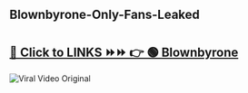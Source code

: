 
 ## Blownbyrone-Only-Fans-Leaked

# <h2><a href="https://clipsfans.com/Blownbyrone&ref=git">🔗 Click to LINKS ⏩⏩ 👉 🟢 Blownbyrone </a></h2>

<a href="https://clipsfans.com/Blownbyrone&ref=git" rel="nofollow" data-target="animated-image.originalLink"><img src="https://i.ibb.co.com/xMMVF88/686577567.gif" alt="Viral Video Original" style="max-width: 100%; display: inline-block;" data-target="animated-image.originalImage"></a>
